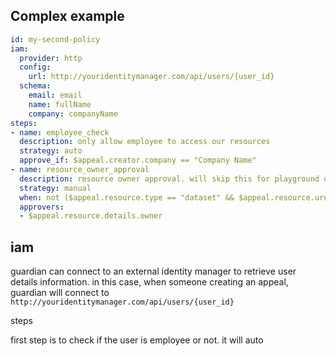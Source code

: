 

## Complex example
```yaml
id: my-second-policy
iam:
  provider: http
  config:
    url: http://youridentitymanager.com/api/users/{user_id}
  schema:
    email: email
    name: fullName
    company: companyName
steps:
- name: employee_check
  description: only allow employee to access our resources
  strategy: auto
  approve_if: $appeal.creator.company == "Company Name"
- name: resource_owner_approval
  description: resource owner approval. will skip this for playground dataset
  strategy: manual
  when: not ($appeal.resource.type == "dataset" && $appeal.resource.urn == "my-bq-project:playground")
  approvers:
  - $appeal.resource.details.owner
```

## iam
guardian can connect to an external identity manager to retrieve user details information. in this case, when someone creating an appeal, guardian will connect to `http://youridentitymanager.com/api/users/{user_id}`

steps

first step is to check if the user is employee or not. it will auto 